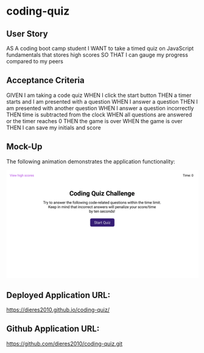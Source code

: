 # coding-quiz

## User Story

AS A coding boot camp student
I WANT to take a timed quiz on JavaScript fundamentals that stores high scores
SO THAT I can gauge my progress compared to my peers

## Acceptance Criteria

GIVEN I am taking a code quiz
WHEN I click the start button
THEN a timer starts and I am presented with a question
WHEN I answer a question
THEN I am presented with another question
WHEN I answer a question incorrectly
THEN time is subtracted from the clock
WHEN all questions are answered or the timer reaches 0
THEN the game is over
WHEN the game is over
THEN I can save my initials and score

## Mock-Up

The following animation demonstrates the application functionality:

![coding-quiz](./assets/images/coding-quiz.gif)

## Deployed Application URL:

 https://dieres2010.github.io/coding-quiz/
 
## Github Application URL:

https://github.com/dieres2010/coding-quiz.git
